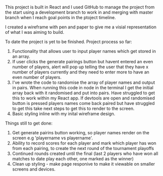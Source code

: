 This project is built in React and I used GitHub to manage the project from the start using a development branch to work in and merging with master branch when I reach goal points in the ptoject timeline. 

I created a wireframe with pen and paper to give me a visial representation of what I was aiming to build. 

To date the project is yet to be finished. Project process so far: 

1) Functionality that allows user to input player names which get stored in an array. 
2) If user clicks the generate pairings button but havent entered an even number of players, alert will pop up telling the user that they have x number of players currently and they need to enter more to have an even number of players. 
3) I've wrote the code to randomise the array of player names and output in pairs. When running this code in node in the terminal I get the initial array back with it randomised and put into pairs. Have struggled to get this to work within my React app. If devtools are open and randomised button is pressed players names come back paired but have struggled to get this take next steps to get this to render to the screen. 
4) Basic styling inline with my inital wireframe design. 

Things still to get done: 

1) Get generate pairins button working, so player names render on the screen e.g 'playername vs playername'.
2) Ability to record scores for each player and mark which player has won from each pairing, to create the next round of the tournament playoffs
3) Continued rounds created until the final (last 2 players who have won all matches to date play each other, one marked as the winner)
4) Clean up styling - make page responive to make it viewable on smaller screens and devices. 


